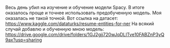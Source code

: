 Весь день убил на изучение и обучение модели Spacy. В итоге оказалось проще и точнее использовать предобученную модель. Моя оказалась не такой точной.
Вот ссылка на датасет: https://www.kaggle.com/dataturks/resume-entities-for-ner
На всякий случай добавлю и обученную мною модель: https://drive.google.com/drive/folders/1GJ2gjj720wJqDLITve10FABZnP3yQ9ax?usp=sharing
